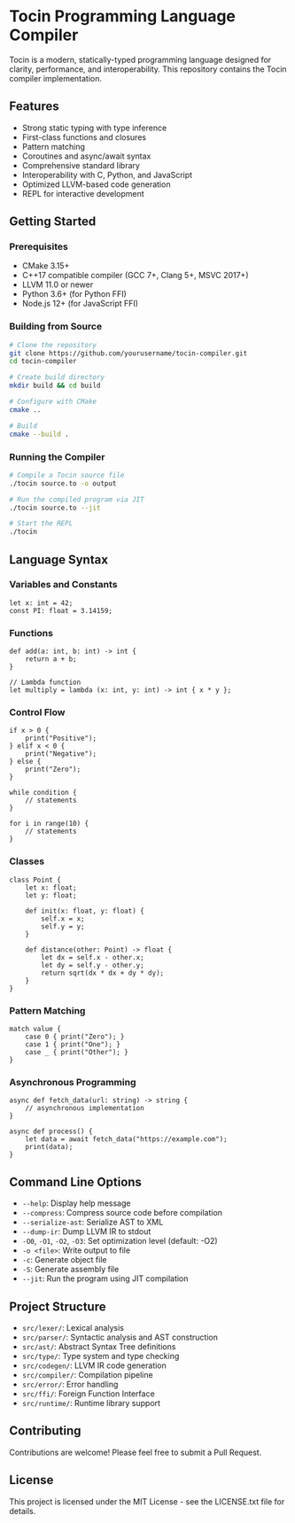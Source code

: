 # Tocin Programming Language Compiler

Tocin is a modern, statically-typed programming language designed for clarity, performance, and interoperability. This repository contains the Tocin compiler implementation.

## Features

- Strong static typing with type inference
- First-class functions and closures
- Pattern matching
- Coroutines and async/await syntax
- Comprehensive standard library
- Interoperability with C, Python, and JavaScript
- Optimized LLVM-based code generation
- REPL for interactive development

## Getting Started

### Prerequisites

- CMake 3.15+
- C++17 compatible compiler (GCC 7+, Clang 5+, MSVC 2017+)
- LLVM 11.0 or newer
- Python 3.6+ (for Python FFI)
- Node.js 12+ (for JavaScript FFI)

### Building from Source

```bash
# Clone the repository
git clone https://github.com/yourusername/tocin-compiler.git
cd tocin-compiler

# Create build directory
mkdir build && cd build

# Configure with CMake
cmake ..

# Build
cmake --build .
```

### Running the Compiler

```bash
# Compile a Tocin source file
./tocin source.to -o output

# Run the compiled program via JIT
./tocin source.to --jit

# Start the REPL
./tocin
```

## Language Syntax

### Variables and Constants

```
let x: int = 42;
const PI: float = 3.14159;
```

### Functions

```
def add(a: int, b: int) -> int {
    return a + b;
}

// Lambda function
let multiply = lambda (x: int, y: int) -> int { x * y };
```

### Control Flow

```
if x > 0 {
    print("Positive");
} elif x < 0 {
    print("Negative");
} else {
    print("Zero");
}

while condition {
    // statements
}

for i in range(10) {
    // statements
}
```

### Classes

```
class Point {
    let x: float;
    let y: float;
    
    def init(x: float, y: float) {
        self.x = x;
        self.y = y;
    }
    
    def distance(other: Point) -> float {
        let dx = self.x - other.x;
        let dy = self.y - other.y;
        return sqrt(dx * dx + dy * dy);
    }
}
```

### Pattern Matching

```
match value {
    case 0 { print("Zero"); }
    case 1 { print("One"); }
    case _ { print("Other"); }
}
```

### Asynchronous Programming

```
async def fetch_data(url: string) -> string {
    // asynchronous implementation
}

async def process() {
    let data = await fetch_data("https://example.com");
    print(data);
}
```

## Command Line Options

- `--help`: Display help message
- `--compress`: Compress source code before compilation
- `--serialize-ast`: Serialize AST to XML
- `--dump-ir`: Dump LLVM IR to stdout
- `-O0`, `-O1`, `-O2`, `-O3`: Set optimization level (default: -O2)
- `-o <file>`: Write output to file
- `-c`: Generate object file
- `-S`: Generate assembly file
- `--jit`: Run the program using JIT compilation

## Project Structure

- `src/lexer/`: Lexical analysis
- `src/parser/`: Syntactic analysis and AST construction
- `src/ast/`: Abstract Syntax Tree definitions
- `src/type/`: Type system and type checking
- `src/codegen/`: LLVM IR code generation
- `src/compiler/`: Compilation pipeline
- `src/error/`: Error handling
- `src/ffi/`: Foreign Function Interface
- `src/runtime/`: Runtime library support

## Contributing

Contributions are welcome! Please feel free to submit a Pull Request.

## License

This project is licensed under the MIT License - see the LICENSE.txt file for details. 
